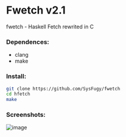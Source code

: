 # Fwetch v2.1
fwetch - Haskell Fetch rewrited in C

### Dependences:

- clang
- make

### Install:

```bash
git clone https://github.com/SysFugy/fwetch
cd hfetch
make
```

### Screenshots:

![image](https://github.com/user-attachments/assets/1ef69ff9-783d-45d0-bef5-ad1cdd0f8da2)
